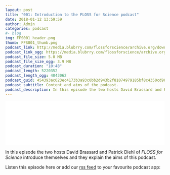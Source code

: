```yaml
---
layout: post
title: "001: Introduction to the FLOSS for Science podcast"
date: 2018-01-12 13:59:59
author: Admin
categories: podcast 
#- blog 
img: FFS001_header.png
thumb: FFS001_thumb.png
podcast_link: http://media.blubrry.com/flossforscience/archive.org/download/FlossforscienceEp001-Introduction/FlossforscienceEp001-Introduction.mp3
podcast_link_ogg: https://media.blubrry.com/flossforscience/archive.org/download/FlossforscienceEp001-Introduction/FlossforscienceEp001-Introduction.ogg
podcast_file_size: 5.0 MB
podcast_file_size_ogg: 3.9 MB
podcast_duration: "10:48"
podcast_length: 5220352
podcast_length_ogg: 4043062
podcast_guid: 454393ac623ec4173b3a93c0bb2d943b2f81074979185bf8c4350cd9812c2677
podcast_subtitle: Content and aims of the podcast.
podcast_description: In this episode the two hosts David Brassard and Patrick Diehl of FLOSS for Science introduce themselves and they explain the aims of this podcast.
---
```


<iframe src="//player.blubrry.com/id/30476654/#time-0&darkOrLight-Light&shownotes-000000&shownotesBackground-f68a1d&download-ffffff&downloadBackground-384452&subscribe-000000&subscribeBackground-f68a1d&share-ffffff&shareBackground-384452" scrolling="no" width="100%" height="138px" frameborder="0"></iframe>

In this episode the two hosts David Brassard and Patrick Diehl of *FLOSS for Science* introduce themselves and they explain the aims of this podcast.

Listen this episode here or add our [rss feed](https://flossforscience.github.io/feed.xml) to your favourite podcast app:


